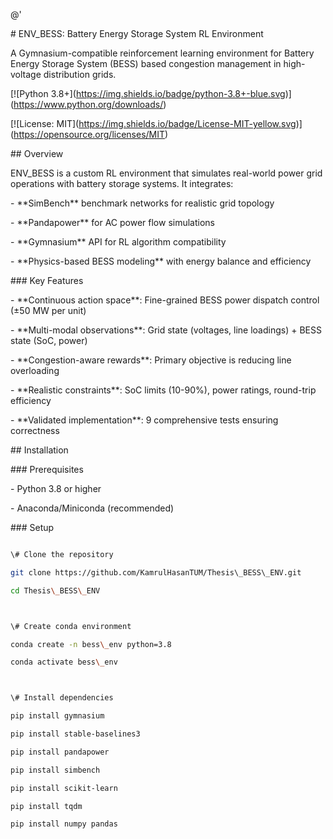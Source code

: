 @'

\# ENV\_BESS: Battery Energy Storage System RL Environment



A Gymnasium-compatible reinforcement learning environment for Battery Energy Storage System (BESS) based congestion management in high-voltage distribution grids.



\[!\[Python 3.8+](https://img.shields.io/badge/python-3.8+-blue.svg)](https://www.python.org/downloads/)

\[!\[License: MIT](https://img.shields.io/badge/License-MIT-yellow.svg)](https://opensource.org/licenses/MIT)



\## Overview



ENV\_BESS is a custom RL environment that simulates real-world power grid operations with battery storage systems. It integrates:

\- \*\*SimBench\*\* benchmark networks for realistic grid topology

\- \*\*Pandapower\*\* for AC power flow simulations

\- \*\*Gymnasium\*\* API for RL algorithm compatibility

\- \*\*Physics-based BESS modeling\*\* with energy balance and efficiency



\### Key Features



\- \*\*Continuous action space\*\*: Fine-grained BESS power dispatch control (±50 MW per unit)

\- \*\*Multi-modal observations\*\*: Grid state (voltages, line loadings) + BESS state (SoC, power)

\- \*\*Congestion-aware rewards\*\*: Primary objective is reducing line overloading

\- \*\*Realistic constraints\*\*: SoC limits (10-90%), power ratings, round-trip efficiency

\- \*\*Validated implementation\*\*: 9 comprehensive tests ensuring correctness



\## Installation



\### Prerequisites



\- Python 3.8 or higher

\- Anaconda/Miniconda (recommended)



\### Setup

```bash

\# Clone the repository

git clone https://github.com/KamrulHasanTUM/Thesis\_BESS\_ENV.git

cd Thesis\_BESS\_ENV



\# Create conda environment

conda create -n bess\_env python=3.8

conda activate bess\_env



\# Install dependencies

pip install gymnasium

pip install stable-baselines3

pip install pandapower

pip install simbench

pip install scikit-learn

pip install tqdm

pip install numpy pandas

